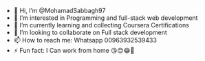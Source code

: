 - 👋 Hi, I’m @MohamadSabbagh97
- 👀 I’m interested in Programming and full-stack web development
- 🌱 I’m currently learning and collecting Coursera Certifications
- 💞️ I’m looking to collaborate on Full stack development 
- 📫 How to reach me: Whatsapp 00963932539433
- ⚡ Fun fact: I Can work from home  😘😊😂👀

<!---
MohamadSabbagh97/MohamadSabbagh97 is a ✨ special ✨ repository because its `README.md` (this file) appears on your GitHub profile.
You can click the Preview link to take a look at your changes.
--->
